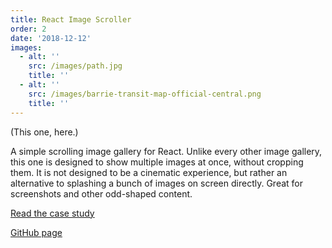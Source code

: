 ```yaml
---
title: React Image Scroller
order: 2
date: '2018-12-12'
images:
  - alt: ''
    src: /images/path.jpg
    title: ''
  - alt: ''
    src: /images/barrie-transit-map-official-central.png
    title: ''
---
```


(This one, here.)

A simple scrolling image gallery for React. Unlike every other image gallery, this one is designed to show multiple images at once, without cropping them. It is not designed to be a cinematic experience, but rather an alternative to splashing a bunch of images on screen directly. Great for screenshots and other odd-shaped content.

[Read the case study](/case-studies/react-image-scroller.html)

[GitHub page](https://github.com/cmmartti/react-image-scroller)
